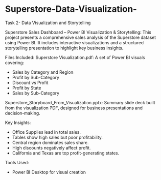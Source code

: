 # Superstore-Data-Visualization-
Task 2- Data Visualization and Storytelling 

Superstore Sales Dashboard – Power BI Visualization & Storytelling:
This project presents a comprehensive sales analysis of the Superstore dataset using Power BI. It includes interactive visualizations and a structured storytelling presentation to highlight key business insights.

Files Included:
Superstore Visualization.pdf:
A set of Power BI visuals covering:
  - Sales by Category and Region
  - Profit by Sub-Category
  - Discount vs Profit
  - Profit by State
  - Sales by Sub-Category

Superstore_Storyboard_From_Visualization.pptx:
  Summary slide deck built from the visualization PDF, designed for business presentations and decision-making.

Key Insights:
- Office Supplies lead in total sales.
- Tables show high sales but poor profitability.
- Central region dominates sales share.
- High discounts negatively affect profit.
- California and Texas are top profit-generating states.

Tools Used:
- Power BI Desktop for visual creation  

